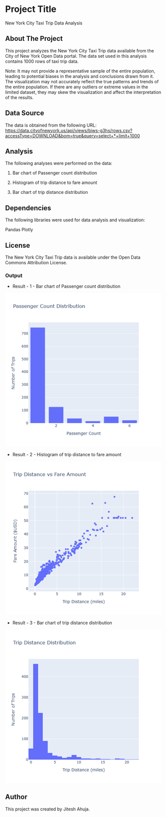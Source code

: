 # Project Title
New York City Taxi Trip Data Analysis

## About The Project
This project analyzes the New York City Taxi Trip data available from the City of New York Open Data portal. The data set used in this analysis contains 1000 rows of taxi trip data.

Note: It may not provide a representative sample of the entire population, leading to potential biases in the analysis and conclusions drawn from it. The visualization may not accurately reflect the true patterns and trends of the entire population. If there are any outliers or extreme values in the limited dataset, they may skew the visualization and affect the interpretation of the results.

## Data Source
The data is obtained from the following URL:
https://data.cityofnewyork.us/api/views/biws-g3hs/rows.csv?accessType=DOWNLOAD&bom=true&query=select+*+limit+1000

## Analysis
The following analyses were performed on the data:

1. Bar chart of Passenger count distribution

2. Histogram of trip distance to fare amount

3. Bar chart of trip distance distribution

## Dependencies
The following libraries were used for data analysis and visualization:

Pandas
Plotly

## License
The New York City Taxi Trip data is available under the Open Data Commons Attribution License.

### Output
* Result - 1 - Bar chart of Passenger count distribution
<img src="/New York City Taxi Trip Data Analysis/newplot.png" alt="data" title="Data title">

* Result - 2 - Histogram of trip distance to fare amount
<img src="/New York City Taxi Trip Data Analysis/newplot (1).png" alt="data" title="Data title">

* Result - 3 - Bar chart of trip distance distribution
<img src="/New York City Taxi Trip Data Analysis/newplot (2).png" alt="data" title="Data title">




## Author
This project was created by Jitesh Ahuja.
